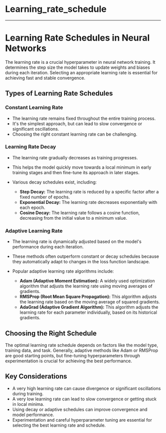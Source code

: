 # Learning_rate_schedule


---

# Learning Rate Schedules in Neural Networks

The learning rate is a crucial hyperparameter in neural network training. It determines the step size the model takes to update weights and biases during each iteration. Selecting an appropriate learning rate is essential for achieving fast and stable convergence.

## Types of Learning Rate Schedules

### Constant Learning Rate

* The learning rate remains fixed throughout the entire training process.
* It's the simplest approach, but can lead to slow convergence or significant oscillations.
* Choosing the right constant learning rate can be challenging.

### Learning Rate Decay

* The learning rate gradually decreases as training progresses.
* This helps the model quickly move towards a local minimum in early training stages and then fine-tune its approach in later stages.
* Various decay schedules exist, including:

    * **Step Decay:** The learning rate is reduced by a specific factor after a fixed number of epochs.
    * **Exponential Decay:** The learning rate decreases exponentially with each epoch.
    * **Cosine Decay:** The learning rate follows a cosine function, decreasing from the initial value to a minimum value.

### Adaptive Learning Rate

* The learning rate is dynamically adjusted based on the model's performance during each iteration.
* These methods often outperform constant or decay schedules because they automatically adapt to changes in the loss function landscape.
* Popular adaptive learning rate algorithms include:

    * **Adam (Adaptive Moment Estimation):** A widely used optimization algorithm that adjusts the learning rate using moving averages of gradients.
    * **RMSProp (Root Mean Square Propagation):** This algorithm adjusts the learning rate based on the moving average of squared gradients.
    * **AdaGrad (Adaptive Gradient Algorithm):** This algorithm adjusts the learning rate for each parameter individually, based on its historical gradients.

## Choosing the Right Schedule

The optimal learning rate schedule depends on factors like the model type, training data, and task. Generally, adaptive methods like Adam or RMSProp are good starting points, but fine-tuning hyperparameters through experimentation is crucial for achieving the best performance.

## Key Considerations

* A very high learning rate can cause divergence or significant oscillations during training.
* A very low learning rate can lead to slow convergence or getting stuck in local minima.
* Using decay or adaptive schedules can improve convergence and model performance.
* Experimentation and careful hyperparameter tuning are essential for selecting the best learning rate and schedule.


